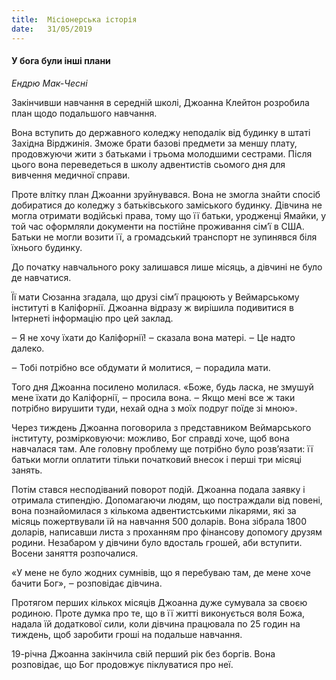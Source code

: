 ```yaml
---
title:  Місіонерська історія
date:   31/05/2019
---
```


#### У бога були інші плани
_Ендрю Мак-Чесні_

Закінчивши навчання в середній школі, Джоанна Клейтон розробила план щодо подальшого навчання.

Вона вступить до державного коледжу неподалік від будинку в штаті Західна Вірджинія. Зможе брати базові предмети за меншу плату, продовжуючи жити з батьками і трьома молодшими сестрами. Після цього вона переведеться в школу адвентистів сьомого дня для вивчення медичної справи.

Проте влітку план Джоанни зруйнувався. Вона не змогла знайти спосіб добиратися до коледжу з батьківського заміського будинку. Дівчина не могла отримати водійські права, тому що її батьки, уродженці Ямайки, у той час оформляли документи на постійне проживання сім’ї в США. Батьки не могли возити її, а громадський транспорт не зупинявся біля їхнього будинку.

До початку навчального року залишався лише місяць, а дівчині не було де навчатися.

Її мати Сюзанна згадала, що друзі сім’ї працюють у Веймарському інституті в Каліфорнії. Джоанна відразу ж вирішила подивитися в Інтернеті інформацію про цей заклад.

‒ Я не хочу їхати до Каліфорнії! ‒ сказала вона матері. ‒ Це надто далеко.

‒ Тобі потрібно все обдумати й молитися, ‒ порадила мати.

Того дня Джоанна посилено молилася. «Боже, будь ласка, не змушуй мене їхати до Каліфорнії, ‒ просила вона. ‒ Якщо мені все ж таки потрібно вирушити туди, нехай одна з моїх подруг поїде зі мною».

Через тиждень Джоанна поговорила з представником Веймарського інституту, розмірковуючи: можливо, Бог справді хоче, щоб вона навчалася там. Але головну проблему ще потрібно було розв’язати: її батьки могли оплатити тільки початковий внесок і перші три місяці занять.

Потім стався несподіваний поворот подій. Джоанна подала заявку і отримала стипендію. Допомагаючи людям, що постраждали від повені, вона познайомилася з кількома адвентистськими лікарями, які за місяць пожертвували їй на навчання 500 доларів. Вона зібрала 1800 доларів, написавши листа з проханням про фінансову допомогу друзям родини. Незабаром у дівчини було вдосталь грошей, аби вступити. Восени заняття розпочалися.

«У мене не було жодних сумнівів, що я перебуваю там, де мене хоче бачити Бог», ‒ розповідає дівчина.

Протягом перших кількох місяців Джоанна дуже сумувала за своєю родиною. Проте думка про те, що в її житті виконується воля Божа, надала їй додаткової сили, коли дівчина працювала по 25 годин на тиждень, щоб заробити гроші на подальше навчання.

19-річна Джоанна закінчила свій перший рік без боргів. Вона розповідає, що Бог продовжує піклуватися про неї.